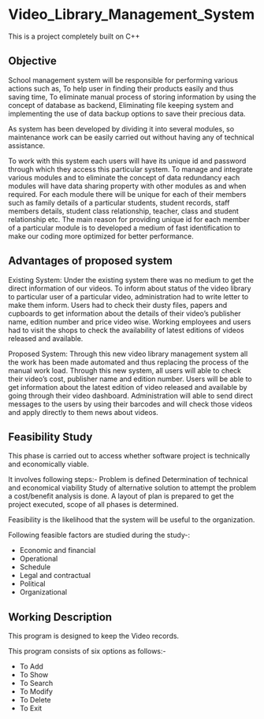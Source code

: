 # Video_Library_Management_System
This is a project completely built on C++

## Objective

School management system will be responsible for performing various actions such as, 
To help user in finding their products easily and thus saving time, 
To eliminate manual process of storing information by using the concept of database as backend, 
Eliminating file keeping system and implementing the use of data backup options to save their precious data.

As system has been developed by dividing it into several modules, so maintenance work can be easily carried out without having any of technical assistance.

To work with this system each users will have its unique id and password through which they access this particular system. To manage and integrate various modules and to eliminate the concept of data redundancy each modules will have data sharing property with other modules as and when required. For each module there will be unique for each of their members such as family details of a particular students, student records, staff members details, student class relationship, teacher, class and student relationship etc. The main reason for providing unique id for each member of a particular module is to developed a medium of fast identification to make our coding more optimized for better performance.

## Advantages of proposed system

Existing System:
Under the existing system there was no medium to get the direct information of our videos. To inform about status of the video library to particular user of a particular video, administration had to write letter to make them inform. Users had to check their dusty files, papers and cupboards to get information about the details of their video’s publisher name, edition number and price video wise. Working employees and users had to visit the shops to check the availability of latest editions of videos released and available.

Proposed System:
Through this new video library management system all the work has been made automated and thus replacing the process of the manual work load. Through this new system, all users will able to check their video’s cost, publisher name and edition number. Users will be able to get information about the latest edition of video released and available by going through their video dashboard. Administration will able to send direct messages to the users by using their barcodes and will check those videos and apply directly to them news about videos. 

## Feasibility Study

This phase is carried out to access whether software project is technically and economically viable.

It involves following steps:-
Problem is defined
Determination of technical and economical viability
Study of alternative solution to attempt the problem a cost/benefit analysis is done.
A layout of plan is prepared to get the project executed, scope of all phases is determined.

Feasibility is the likelihood that the system will be useful to the organization.

Following feasible factors are studied during the study-:
<ul>
<li>Economic and financial</li>
<li>Operational</li>
<li>Schedule</li>
<li>Legal and contractual</li>
<li>Political</li>
<li>Organizational</li>
</ul>

## Working Description

This program is designed to keep the Video records.

This program consists of six options as follows:-
<ul>
<li>To Add</li> 					
<li>To Show</li>
<li>To Search</li>
<li>To Modify</li>
<li>To Delete</li>
<li>To Exit</li>
</ul>




